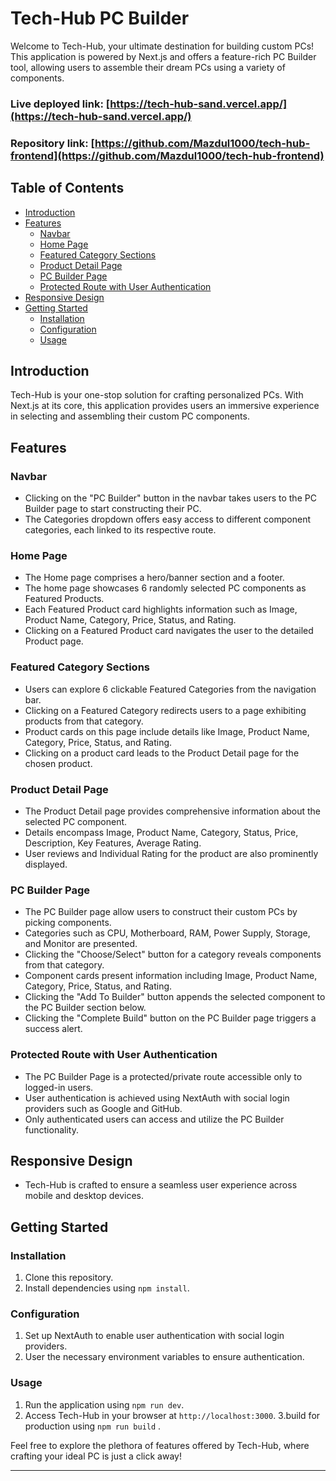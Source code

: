 # Tech-Hub PC Builder

Welcome to Tech-Hub, your ultimate destination for building custom PCs! This application is powered by Next.js and offers a feature-rich PC Builder tool, allowing users to assemble their dream PCs using a variety of components.

 ### Live deployed link: [https://tech-hub-sand.vercel.app/](https://tech-hub-sand.vercel.app/)

### Repository link: [https://github.com/Mazdul1000/tech-hub-frontend](https://github.com/Mazdul1000/tech-hub-frontend)


## Table of Contents

- [Introduction](#introduction)
- [Features](#features)
  - [Navbar](#navbar)
  - [Home Page](#home-page)
  - [Featured Category Sections](#featured-category-sections)
  - [Product Detail Page](#product-detail-page)
  - [PC Builder Page](#pc-builder-page)
  - [Protected Route with User Authentication](#protected-route-with-user-authentication)
- [Responsive Design](#responsive-design)
- [Getting Started](#getting-started)
  - [Installation](#installation)
  - [Configuration](#configuration)
  - [Usage](#usage)

## Introduction

Tech-Hub is your one-stop solution for crafting personalized PCs. With Next.js at its core, this application provides users an immersive experience in selecting and assembling their custom PC components.

## Features

### Navbar

- Clicking on the "PC Builder" button in the navbar takes users to the PC Builder page to start constructing their PC.
- The Categories dropdown offers easy access to different component categories, each linked to its respective route.

### Home Page
- The Home page comprises a hero/banner section and a footer.
- The home page showcases 6 randomly selected PC components as Featured Products.
- Each Featured Product card highlights information such as Image, Product Name, Category, Price, Status, and Rating.
- Clicking on a Featured Product card navigates the user to the detailed Product page.

### Featured Category Sections

- Users can explore 6 clickable Featured Categories from the navigation bar.
- Clicking on a Featured Category redirects users to a page exhibiting  products from that category.
- Product cards on this page include details like Image, Product Name, Category, Price, Status, and Rating.
- Clicking on a product card leads to the Product Detail page for the chosen product.

### Product Detail Page

- The Product Detail page provides comprehensive information about the selected PC component.
- Details encompass Image, Product Name, Category, Status, Price, Description, Key Features, Average Rating.
- User reviews and Individual Rating for the product are also prominently displayed.

### PC Builder Page

- The PC Builder page allow users to construct their custom PCs by picking components.
- Categories such as CPU, Motherboard, RAM, Power Supply, Storage, and Monitor are presented.
- Clicking the "Choose/Select" button for a category reveals components from that category.
- Component cards present information including Image, Product Name, Category, Price, Status, and Rating.
- Clicking the "Add To Builder" button appends the selected component to the PC Builder section below.
- Clicking the "Complete Build" button on the PC Builder page triggers a success alert.


### Protected Route with User Authentication

- The PC Builder Page is a protected/private route accessible only to logged-in users.
- User authentication is achieved using NextAuth with social login providers such as Google and GitHub.
- Only authenticated users can access and utilize the PC Builder functionality.




## Responsive Design

- Tech-Hub is crafted to ensure a seamless user experience across mobile and desktop devices.

## Getting Started

### Installation

1. Clone this repository.
2. Install dependencies using `npm install`.

### Configuration

1. Set up NextAuth to enable user authentication with social login providers.
2. User the necessary environment variables to ensure authentication.

### Usage

1. Run the application using `npm run dev`.
2. Access Tech-Hub in your browser at `http://localhost:3000`.
3.build for production using `npm run build` .

Feel free to explore the plethora of features offered by Tech-Hub, where crafting your ideal PC is just a click away!

---
